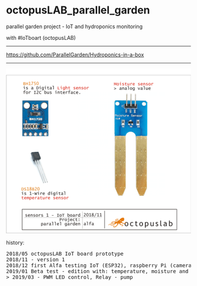 # octopusLAB_parallel_garden
parallel garden project - IoT and hydroponics monitoring

with #IoTboart (octopusLAB)

---
https://github.com/ParallelGarden/Hydroponics-in-a-box

---
![images](./images/sensors01g.png)






history:
<pre>
2018/05 octopusLAB IoT board prototype
2018/11 - version 1
2018/12 first Alfa testing IoT (ESP32), raspberry Pi (camera), server (MysQL, PHP, JS canvas)
2019/01 Beta test - edition with: temperature, moisture and light monitoring (MicroPython)
> 2019/03 - PWM LED control, Relay - pump
</pre>

